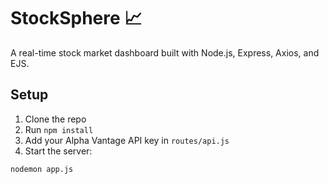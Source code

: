 # StockSphere 📈

A real-time stock market dashboard built with Node.js, Express, Axios, and EJS.

## Setup

1. Clone the repo
2. Run `npm install`
3. Add your Alpha Vantage API key in `routes/api.js`
4. Start the server:

```bash
nodemon app.js
